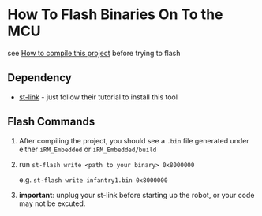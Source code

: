 # How To Flash Binaries On To the MCU
see [How to compile this project](https://github.com/NickelLiang/iRM_Embedded/blob/master/tutorials/COMPILE.md) before trying to flash

## Dependency
* [st-link](https://github.com/texane/stlink) - just follow their tutorial to install this tool

## Flash Commands
1. After compiling the project, you should see a `.bin` file generated under either `iRM_Embedded` or `iRM_Embedded/build`
2. run `st-flash write <path to your binary> 0x8000000`
	
	e.g. `st-flash write infantry1.bin 0x8000000`
	
3. **important**: unplug your st-link before starting up the robot, or your code may not be excuted.